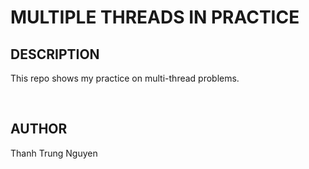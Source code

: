 # MULTIPLE THREADS IN PRACTICE

## DESCRIPTION

This repo shows my practice on multi-thread problems.

&nbsp;

## AUTHOR

Thanh Trung Nguyen
